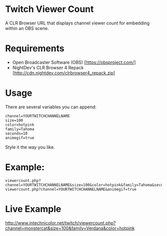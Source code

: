 # Twitch Viewer Count
A CLR Browser URL that displays channel viewer count for embedding within an OBS scene.

# Requirements
- Open Broadcaster Software (OBS) [https://obsproject.com/]
- NightDev's CLR Browser 4 Repack [http://cdn.nightdev.com/clrbrowser4_repack.zip]

# Usage

There are several variables you can append:
```
channel=YOURTWITCHCHANNELNAME
size=100
color=hotpink
family=Tahoma
seconds=10
animegif=true
```
Style it the way you like.

# Example:
```
viewercount.php?channel=YOURTWITCHCHANNELNAME&size=100&color=hotpink&family=Tahoma&seconds=15
viewercount.php?channel=YOURTWITCHCHANNELNAME&animegif=true
```
# Live Example

http://www.intechnicolor.net/twitch/viewercount.php?channel=monstercat&size=100&family=Verdana&color=hotpink
